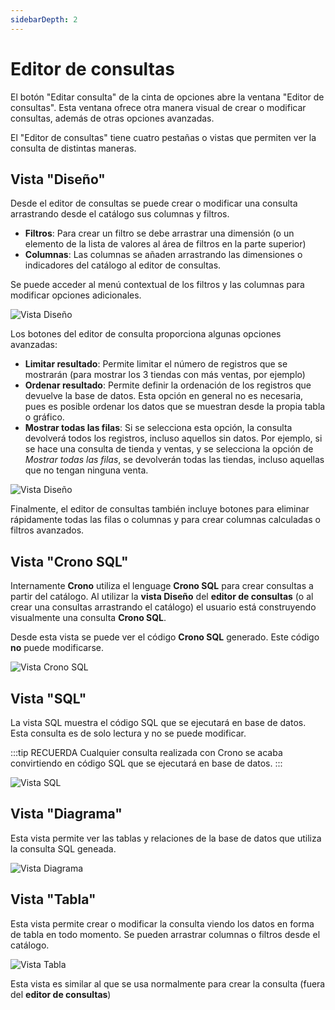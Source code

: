 ```yaml
---
sidebarDepth: 2
---
```




# Editor de consultas

El botón "Editar consulta" de la cinta de opciones abre la ventana "Editor de consultas". Esta ventana ofrece otra manera visual de crear o modificar consultas, además de otras opciones avanzadas.

El "Editor de consultas" tiene cuatro pestañas o vistas que permiten ver la consulta de distintas maneras.

## Vista "Diseño"

Desde el editor de consultas se puede crear o modificar una consulta arrastrando desde el catálogo sus columnas y filtros.

- **Filtros**: Para crear un filtro se debe arrastrar una dimensión (o un elemento de la lista de valores al área de filtros en la parte superior)
- **Columnas**: Las columnas se añaden arrastrando las dimensiones o indicadores del catálogo al editor de consultas.

Se puede acceder al menú contextual de los filtros y las columnas para modificar opciones adicionales.

![Vista Diseño](/images/analysis/EditorConsultaVistaDiseno.png)

Los botones del editor de consulta proporciona algunas opciones avanzadas:

- **Limitar resultado**: Permite limitar el número de registros que se mostrarán (para mostrar los 3 tiendas con más ventas, por ejemplo)
- **Ordenar resultado**: Permite definir la ordenación de los registros que devuelve la base de datos. Esta opción en general no es necesaria, pues es posible ordenar los datos que se muestran desde la propia tabla o gráfico.
- **Mostrar todas las filas**: Si se selecciona esta opción, la consulta devolverá todos los registros, incluso aquellos sin datos. Por ejemplo, si se hace una consulta de tienda y ventas, y se selecciona la opción de *Mostrar todas las filas*, se devolverán todas las tiendas, incluso aquellas que no tengan ninguna venta.

![Vista Diseño](/images/analysis/EditorConsultaBotones.png)

Finalmente, el editor de consultas también incluye botones para eliminar rápidamente todas las filas o columnas y para crear columnas calculadas o filtros avanzados.

## Vista "Crono SQL"

Internamente **Crono** utiliza el lenguage **Crono SQL** para crear consultas a partir del catálogo. Al utilizar la **vista Diseño** del **editor de consultas** (o al crear una consultas arrastrando el catálogo) el usuario está construyendo visualmente una consulta **Crono SQL**.

Desde esta vista se puede ver el código **Crono SQL** generado. Este código **no** puede modificarse.

![Vista Crono SQL](/images/analysis/EditorConsultaVistaCronoSql.png)


## Vista "SQL"

La vista SQL muestra el código SQL que se ejecutará en base de datos. Esta consulta es de solo lectura y no se puede modificar.

:::tip RECUERDA
Cualquier consulta realizada con Crono se acaba convirtiendo en código SQL que se ejecutará en base de datos.
:::

![Vista SQL](/images/analysis/EditorConsultaVistaSql.png)


## Vista "Diagrama"

Esta vista permite ver las tablas y relaciones de la base de datos que utiliza la consulta SQL geneada.


![Vista Diagrama](/images/analysis/EditorConsultaVistaDiagrama.png)



## Vista "Tabla"

Esta vista permite crear o modificar la consulta viendo los datos en forma de tabla en todo momento. Se pueden arrastrar columnas o filtros desde el catálogo. 

![Vista Tabla](/images/analysis/EditorConsultaVistaTabla.png)

Esta vista es similar al que se usa normalmente para crear la consulta (fuera del **editor de consultas**)

